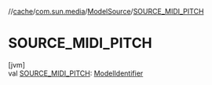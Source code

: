 //[cache](../../../index.md)/[com.sun.media](../index.md)/[ModelSource](index.md)/[SOURCE_MIDI_PITCH](-s-o-u-r-c-e_-m-i-d-i_-p-i-t-c-h.md)

# SOURCE_MIDI_PITCH

[jvm]\
val [SOURCE_MIDI_PITCH](-s-o-u-r-c-e_-m-i-d-i_-p-i-t-c-h.md): [ModelIdentifier](../-model-identifier/index.md)
